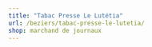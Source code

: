 ```yaml
---
title: "Tabac Presse Le Lutétia"
url: /beziers/tabac-presse-le-lutetia/
shop: marchand de journaux
---
```

